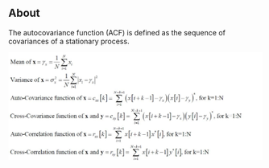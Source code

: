 ## About 

The autocovariance function (ACF) is defined as the sequence of covariances of a stationary process.

![](docs/covariance.jpeg)